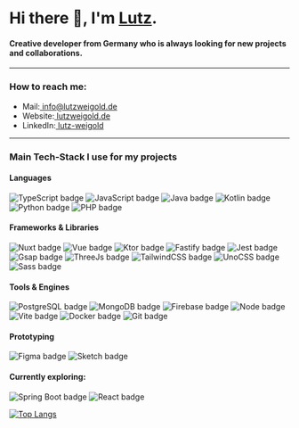 <h1> Hi there 👋, I'm <a href="https://lutzweigold.de">Lutz</a>.</h1>
<h4>Creative developer from Germany who is always looking for new projects and collaborations.</h4> 
<hr>
<h3>How to reach me:</h3>
<ul>
<li>Mail:<a href="mailto:info@lutzweigold.de"> info@lutzweigold.de</a></li>
<li>Website:<a href="https://lutzweigold.de"> lutzweigold.de</a></li>
<li>LinkedIn:<a href="https://linkedin.com/in/lutz-weigold"> lutz-weigold</a></li>
</ul>
<hr>
<h3>Main Tech-Stack I use for my projects</h3>
<h4>Languages</h4>
<span>
    <img alt="TypeScript badge" src="https://img.shields.io/badge/TypeScript-007ACC?style=for-the-badge&logo=typescript&logoColor=white">  
    <img alt="JavaScript badge" src="https://img.shields.io/badge/JavaScript-323330?style=for-the-badge&logo=javascript&logoColor=F7DF1E">
    <img alt="Java badge" src="https://img.shields.io/badge/Java-ED8B00?style=for-the-badge&logo=openjdk&logoColor=white">
    <img alt="Kotlin badge" src="https://img.shields.io/badge/Kotlin-0095D5?&style=for-the-badge&logo=kotlin&logoColor=white">
    <img alt="Python badge" src="https://img.shields.io/badge/Python-14354C?style=for-the-badge&logo=python&logoColor=white">
    <img alt="PHP badge" src="https://img.shields.io/badge/PHP-777BB4?style=for-the-badge&logo=php&logoColor=white">
</span>
<h4>Frameworks & Libraries</h4>
<span>
    <img alt="Nuxt badge" src="https://img.shields.io/badge/Nuxt-002E3B?style=for-the-badge&logo=nuxtdotjs&logoColor=#00DC82">
    <img alt="Vue badge" src="https://img.shields.io/badge/vue-%2335495e.svg?style=for-the-badge&logo=vuedotjs&logoColor=%234FC08D">
    <img alt="Ktor badge" src="https://img.shields.io/badge/Ktor-F26635?style=for-the-badge&logo=Kotlin&logoColor=white">
    <img alt="Fastify badge" src="https://img.shields.io/badge/Fastify-202020?style=for-the-badge&logo=Fastify&logoColor=white">
    <img alt="Jest badge" src="https://img.shields.io/badge/Jest-323330?style=for-the-badge&logo=Jest&logoColor=white">
    <img alt="Gsap badge" src="https://img.shields.io/badge/Gsap-89CE03?style=for-the-badge&logo=Gsap&logoColor=white">
    <img alt="ThreeJs badge" src="https://img.shields.io/badge/Three.js-080808?style=for-the-badge&logo=Three.js&logoColor=white">
    <img alt="TailwindCSS badge" src="https://img.shields.io/badge/Tailwind_CSS-38B2AC?style=for-the-badge&logo=tailwind-css&logoColor=white">
    <img alt="UnoCSS badge" src="https://img.shields.io/badge/UnoCSS-4D4D4D?style=for-the-badge&logo=UnoCSS&logoColor=white">
    <img alt="Sass badge" src="https://img.shields.io/badge/SASS-hotpink.svg?style=for-the-badge&logo=SASS&logoColor=white">
</span>
<h4>Tools & Engines</h4>
<span>
    <img alt="PostgreSQL badge" src="https://img.shields.io/badge/PostgreSQL-316192?style=for-the-badge&logo=postgresql&logoColor=white">  
    <img alt="MongoDB badge" src="https://img.shields.io/badge/MongoDB-4EA94B?style=for-the-badge&logo=mongodb&logoColor=white">
    <img alt="Firebase badge" src="https://img.shields.io/badge/firebase-%23039BE5.svg?style=for-the-badge&logo=firebase">
    <img alt="Node badge" src="https://img.shields.io/badge/node.js-6DA55F?style=for-the-badge&logo=node.js&logoColor=white">
    <img alt="Vite badge" src="https://img.shields.io/badge/vite-%23646CFF.svg?style=for-the-badge&logo=vite&logoColor=white">
    <img alt="Docker badge" src="https://img.shields.io/badge/docker-%230db7ed.svg?style=for-the-badge&logo=docker&logoColor=white">
    <img alt="Git badge" src="https://img.shields.io/badge/git-%23F05033.svg?style=for-the-badge&logo=git&logoColor=white">
</span>
<h4>Prototyping</h4>
<span>
    <img alt="Figma badge" src="https://img.shields.io/badge/figma-%23F24E1E.svg?style=for-the-badge&logo=figma&logoColor=white">  
    <img alt="Sketch badge" src="https://img.shields.io/badge/Sketch-FFB387?style=for-the-badge&logo=sketch&logoColor=black">
</span>
<h4>Currently exploring:</h4>
<span>
    <img alt="Spring Boot badge" src="https://img.shields.io/badge/Spring_boot-6DB33F?style=for-the-badge&logo=spring&logoColor=white">  
    <img alt="React badge" src="https://img.shields.io/badge/React-20232A?style=for-the-badge&logo=react&logoColor=61DAFB">
</span>

[![Top Langs](https://github-readme-stats.vercel.app/api/top-langs/?username=lutzdev&theme=material-palenight&custom_title=Currently%20used%20languages&hide=prs&layout=compact)](https://github.com/anuraghazra/github-readme-stats)

